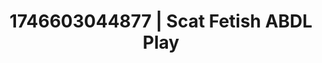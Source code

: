 ---
categories:
- AI lover POV
- AI-generated
- Sultry laughter
- Erotic transformation
- Cyberpunk intimacy
- ASMR
- Erotic slow burn
- Cosplay
image: /assets/images/1746603044877.jpg
layout: post
seo:
  description: Featured content with premium ABDL Play, Scat Fetish. HD images available.
  keywords: ABDL Play, Scat Fetish
  og_image: /assets/images/1746603044877.jpg
  schema_type: VisualArtwork
tags:
- ABDL Play
- '#1746603044877'
- Scat Fetish
title: 1746603044877 | Scat Fetish ABDL Play
---